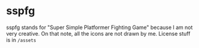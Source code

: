 # sspfg

sspfg stands for "Super Simple Platformer Fighting Game" because I am not very creative. On that note, all the icons are not drawn by me. License stuff is in `/assets`
